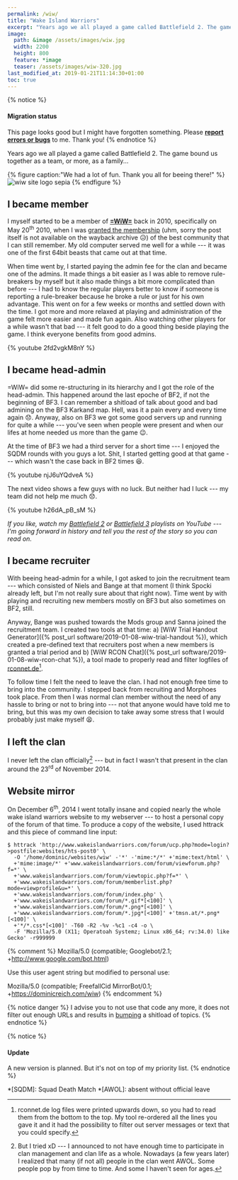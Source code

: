 ```yaml
---
permalink: /wiw/
title: "Wake Island Warriors"
excerpt: "Years ago we all played a game called Battlefield 2. The game bound us together as a team, or, as a family..."
image:
  path: &image /assets/images/wiw.jpg
  width: 2200
  height: 800
  feature: *image
  teaser: /assets/images/wiw-320.jpg
last_modified_at: 2019-01-21T11:14:30+01:00
toc: true
---
```


{% notice %}
#### Migration status
This page looks good but I might have forgotten something. Please [**report errors or bugs**](/contact/) to me. Thank you!
{% endnotice %}

Years ago we all played a game called Battlefield 2. The game bound us together as a team, or more, as a family...

{% figure caption:"We had a lot of fun. Thank you all for beeing there!" %}
![wiw site logo sepia](/assets/images/wiw-logo-sepia.jpg)
{% endfigure %}

## I became member

I myself started to be a member of [**=WiW=**](http://www.wakeislandwarriors.eu/forum/) back in 2010, specifically on May 20<sup>th</sup> 2010, when I was [granted the membership](https://web.archive.org/web/20100524010630/http://www.wakeislandwarriors.com/community/viewforum.php?f=5) (uhm, sorry the post itself is not available on the wayback archive :disappointed_relieved:)  of the best community that I can still remember. My old computer served me well for a while --- it was one of the first 64bit beasts that came out at that time.

When time went by, I started paying the admin fee for the clan and became one of the admins. It made things a bit easier as I was able to remove rule-breakers by myself but it also made things a bit more complicated than before --- I had to know the regular players better to know if someone is reporting a rule-breaker because he broke a rule or just for his own advantage. This went on for a few weeks or months and settled down with the time. I got more and more relaxed at playing and administration of the game felt more easier and made fun again. Also watching other players for a while wasn't that bad --- it felt good to do a good thing beside playing the game. I think everyone benefits from good admins.

{% youtube 2fd2vgkM8nY %}

## I became head-admin

=WiW= did some re-structuring in its hierarchy and I got the role of the head-admin. This happened around the last epoche of BF2, if not the beginning of BF3. I can remember a shitload of talk about good and bad admining on the BF3 Karkand map. Hell, was it a pain every and every time again :disappointed:. Anyway, also on BF3 we got some good servers up and running for quite a while --- you've seen when people were present and when our lifes at home needed us more than the game :wink:.

At the time of BF3 we had a third server for a short time --- I enjoyed the SQDM rounds with you guys a lot. Shit, I started getting good at that game --- which wasn't the case back in BF2 times :satisfied:.

{% youtube njJ6uYQdveA %}

The next video shows a few guys with no luck. But neither had I luck --- my team did not help me much :disappointed:.

{% youtube h26dA_pB_sM %}

*If you like, watch my [Battlefield 2](https://www.youtube.com/playlist?list=PLAVuOpof7vDrLj6gNgPIAde6CLZC5CoCy) or [Battlefield 3](https://www.youtube.com/playlist?list=PLAVuOpof7vDoNS_1ECqkx5XusLjI7CjMM) playlists on YouTube --- I'm going forward in history and tell you the rest of the story so you can read on.*

## I became recruiter

With beeing head-admin for a while, I got asked to join the recruitment team --- which consisted of Niels and Bange at that moment (I think Spocki already left, but I'm not really sure about that right now). Time went by with playing and recruiting new members mostly on BF3 but also sometimes on BF2, still. 

Anyway, Bange was pushed towards the Mods group and Sanna joined the recruitment team. I created two tools at that time: a) [WiW Trial Handout Generator]({% post_url software/2019-01-08-wiw-trial-handout %}), which created a pre-defined text that recruiters post when a new members is granted a trial period and b) [WiW RCON Chat]({% post_url software/2019-01-08-wiw-rcon-chat %}), a tool made to properly read and filter logfiles of [rconnet.de](http://rconnet.de)[^rconnet].

To follow time I felt the need to leave the clan. I had not enough free time to bring into the community. I stepped back from recruiting and Morphoes took place. From then I was normal clan member without the need of any hassle to bring or not to bring into --- not that anyone would have told me to bring, but this was my own decision to take away some stress that I would probably just make myself :tired_face:.

## I left the clan

I never left the clan officially[^clan] --- but in fact I wasn't that present in the clan around the 23<sup>rd</sup> of November 2014.

## Website mirror

On December 6<sup>th</sup>, 2014 I went totally insane and copied nearly the whole wake island warriors website to my webserver --- to host a personal copy of the forum of that time. To produce a copy of the website, I used httrack and this piece of command line input:

``` console
$ httrack 'http://www.wakeislandwarriors.com/forum/ucp.php?mode=login?>postfile:websites/hts-post0' \
  -O '/home/dominic/websites/wiw' -'*' -'mime:*/*' +'mime:text/html' \
  +'mime:image/*' +'www.wakeislandwarriors.com/forum/viewforum.php?f=*' \
  +'www.wakeislandwarriors.com/forum/viewtopic.php?f=*' \
  +'www.wakeislandwarriors.com/forum/memberlist.php?mode=viewprofile&u=*' \
  +'www.wakeislandwarriors.com/forum/index.php' \
  +'www.wakeislandwarriors.com/forum/*.gif*[<100]' \
  +'www.wakeislandwarriors.com/forum/*.png*[<100]' \
  +'www.wakeislandwarriors.com/forum/*.jpg*[<100]' +'tmsn.at/*.png*[<100]' \
  +'*/*.css*[<100]' -T60 -R2 -%v -%c1 -c4 -o \
  -F 'Mozilla/5.0 (X11; Operatoah Systemz; Linux x86_64; rv:34.0) like Gecko' -r999999
```

{% comment %}
Mozilla/5.0 (compatible; Googlebot/2.1; +http://www.google.com/bot.html)

Use this user agent string but modified to personal use:

Mozilla/5.0 (compatible; FreefallCid MirrorBot/0.1; +https://dominicreich.com/wiw)
{% endcomment %}

{% notice danger %}
I advise you to not use that code any more, it does not filter out enough URLs and results in [bumping](https://www.webopedia.com/TERM/T/thread_bump.html) a shitload of topics.
{% endnotice %}

[^rconnet]: rconnet.de log files were printed upwards down, so you had to read them from the bottom to the top. My tool re-ordered all the lines you gave it and it had the possibility to filter out server messages or text that you could specify.
[^mirror]: Like I said already, the stylesheets and javascripts do not get loaded due to the Content-Security-Policy of my webserver.
[^clan]: But I tried xD --- I announced to not have enough time to participate in clan management and clan life as a whole. Nowadays (a few years later) I realized that many (if not all) people in the clan went AWOL. Some people pop by from time to time. And some I haven't seen for ages.

{% notice %}
#### Update

A new version is planned. But it's not on top of my priority list.
{% endnotice %}

*[SQDM]: Squad Death Match
*[AWOL]: absent without official leave
